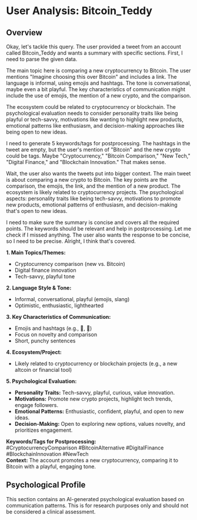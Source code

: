# User Analysis: Bitcoin_Teddy

## Overview

<think>
Okay, let's tackle this query. The user provided a tweet from an account called Bitcoin_Teddy and wants a summary with specific sections. First, I need to parse the given data.

The main topic here is comparing a new cryptocurrency to Bitcoin. The user mentions "Imagine choosing this over Bitcoin" and includes a link. The language is informal, using emojis and hashtags. The tone is conversational, maybe even a bit playful. The key characteristics of communication might include the use of emojis, the mention of a new crypto, and the comparison.

The ecosystem could be related to cryptocurrency or blockchain. The psychological evaluation needs to consider personality traits like being playful or tech-savvy, motivations like wanting to highlight new products, emotional patterns like enthusiasm, and decision-making approaches like being open to new ideas.

I need to generate 5 keywords/tags for postprocessing. The hashtags in the tweet are empty, but the user's mention of "Bitcoin" and the new crypto could be tags. Maybe "Cryptocurrency," "Bitcoin Comparison," "New Tech," "Digital Finance," and "Blockchain Innovation." That makes sense.

Wait, the user also wants the tweets put into bigger context. The main tweet is about comparing a new crypto to Bitcoin. The key points are the comparison, the emojis, the link, and the mention of a new product. The ecosystem is likely related to cryptocurrency projects. The psychological aspects: personality traits like being tech-savvy, motivations to promote new products, emotional patterns of enthusiasm, and decision-making that's open to new ideas.

I need to make sure the summary is concise and covers all the required points. The keywords should be relevant and help in postprocessing. Let me check if I missed anything. The user also wants the response to be concise, so I need to be precise. Alright, I think that's covered.
</think>

**1. Main Topics/Themes:**  
- Cryptocurrency comparison (new vs. Bitcoin)  
- Digital finance innovation  
- Tech-savvy, playful tone  

**2. Language Style & Tone:**  
- Informal, conversational, playful (emojis, slang)  
- Optimistic, enthusiastic, lighthearted  

**3. Key Characteristics of Communication:**  
- Emojis and hashtags (e.g., 🔸, 💸)  
- Focus on novelty and comparison  
- Short, punchy sentences  

**4. Ecosystem/Project:**  
- Likely related to cryptocurrency or blockchain projects (e.g., a new altcoin or financial tool)  

**5. Psychological Evaluation:**  
- **Personality Traits:** Tech-savvy, playful, curious, value innovation.  
- **Motivations:** Promote new crypto projects, highlight tech trends, engage followers.  
- **Emotional Patterns:** Enthusiastic, confident, playful, and open to new ideas.  
- **Decision-Making:** Open to exploring new options, values novelty, and prioritizes engagement.  

**Keywords/Tags for Postprocessing:**  
#CryptocurrencyComparison #BitcoinAlternative #DigitalFinance #BlockchainInnovation #NewTech  
**Context:** The account promotes a new cryptocurrency, comparing it to Bitcoin with a playful, engaging tone.

## Psychological Profile

This section contains an AI-generated psychological evaluation based on communication patterns. This is for research purposes only and should not be considered a clinical assessment.